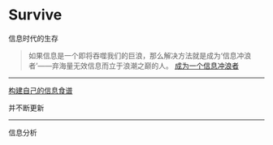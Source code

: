 # Survive
信息时代的生存

> 如果信息是一个即将吞噬我们的巨浪，那么解决方法就是成为‘信息冲浪者’——弃海量无效信息而立于浪潮之巅的人。
[成为一个信息冲浪者](https://mp.weixin.qq.com/s/anWLmOsTcjWdGwIWrgpFXg)

***

[构建自己的信息食谱](https://github.com/zhongweili/Survive/blob/master/info_diet.md)

并不断更新

***

信息分析
